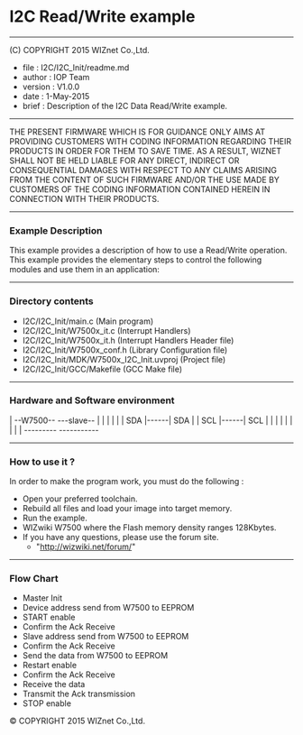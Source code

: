 # I2C Read/Write example
******************************************************************************
(C) COPYRIGHT 2015 WIZnet Co.,Ltd.

  * file    : I2C/I2C_Init/readme.md 
  * author  : IOP Team
  * version : V1.0.0
  * date    : 1-May-2015
  * brief   : Description of the I2C Data Read/Write example.
******************************************************************************
THE PRESENT FIRMWARE WHICH IS FOR GUIDANCE ONLY AIMS AT PROVIDING CUSTOMERS WITH CODING INFORMATION REGARDING THEIR PRODUCTS IN ORDER FOR THEM TO SAVE TIME. AS A RESULT, WIZNET SHALL NOT BE HELD LIABLE FOR ANY DIRECT, INDIRECT OR CONSEQUENTIAL DAMAGES WITH RESPECT TO ANY CLAIMS ARISING FROM THE CONTENT OF SUCH FIRMWARE AND/OR THE USE MADE BY CUSTOMERS OF THE CODING INFORMATION CONTAINED HEREIN IN CONNECTION WITH THEIR PRODUCTS.
******************************************************************************

### Example Description

This example provides a description of how to use a Read/Write operation.
This example provides the elementary steps to control the following modules and
use them in an application:

______________________________________________________________________________
### Directory contents

  - I2C/I2C_Init/main.c                            (Main program)
  - I2C/I2C_Init/W7500x_it.c                       (Interrupt Handlers)
  - I2C/I2C_Init/W7500x_it.h                       (Interrupt Handlers Header file)
  - I2C/I2C_Init/W7500x_conf.h                     (Library Configuration file)
  - I2C/I2C_Init/MDK/W7500x_I2C_Init.uvproj         (Project file)
  - I2C/I2C_Init/GCC/Makefile                      (GCC Make file)
______________________________________________________________________________

### Hardware and Software environment 


   | --W7500--    ---slave--   |
   |         |      |          |
   |     SDA |------| SDA      |
   |     SCL |------| SCL      |
   |         |      |          |
   |         |      |          |
    ---------       -----------


______________________________________________________________________________

### How to use it ? 
In order to make the program work, you must do the following :

 - Open your preferred toolchain.
 - Rebuild all files and load your image into target memory.
 - Run the example.
 - WIZwiki W7500 where the Flash memory density ranges 128Kbytes.
 - If you have any questions, please use the forum site.
   - "http://wizwiki.net/forum/"

______________________________________________________________________________

### Flow Chart
 - Master Init
 - Device address send from W7500 to EEPROM
 - START enable
 - Confirm the Ack Receive
 - Slave address send from W7500 to EEPROM
 - Confirm the Ack Receive
 - Send the data from W7500 to EEPROM
 - Restart enable
 - Confirm the Ack Receive
 - Receive the data
 - Transmit the Ack transmission
 - STOP enable

&copy; COPYRIGHT 2015 WIZnet Co.,Ltd.

